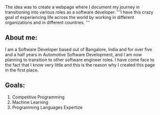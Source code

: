 The idea was to create a webpage where I document my journey in transitioning into various roles as a software developer. 
'''I have this crazy goal of experiencing life across the world by working in different organizations and in different countries. '''
## About me:
I am a Software Developer based out of Bangalore, India and for over five and a half years in Automotive Software Development, and I am now planning to transition to other software engineer roles. I have come face to the fact that I know very little and this is the reason why I created this page in the first place.

## Goals:
1. Competitive Programming
2. Machine Learning
3. Programming Languages Expertize






